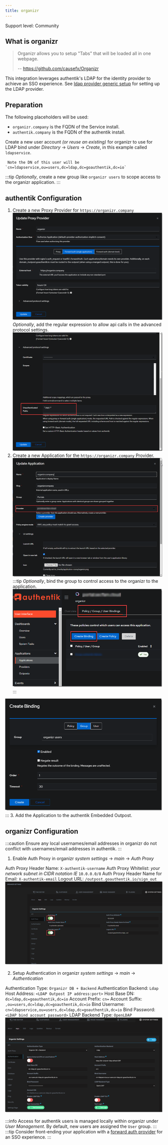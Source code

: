 ```yaml
---
title: organizr
---
```


<span class="badge badge--secondary">Support level: Community</span>

## What is organizr

> Organizr allows you to setup "Tabs" that will be loaded all in one webpage.
>
> -- https://github.com/causefx/Organizr

This integration leverages authentik's LDAP for the identity provider to achieve an SSO experience. See [ldap provider generic setup](../../../docs/providers/ldap/generic_setup) for setting up the LDAP provider.

## Preparation

The following placeholders will be used:

-   `organizr.company` is the FQDN of the Service install.
-   `authentik.company` is the FQDN of the authentik install.

Create a new user account _(or reuse an existing)_ for organizr to use for LDAP bind under _Directory_ -> _Users_ -> _Create_, in this example called `ldapservice`.

     Note the DN of this user will be `cn=ldapservice,ou=users,dc=ldap,dc=goauthentik,dc=io`

:::tip
_Optionally_, create a new group like `organizr users` to scope access to the organizr application.
:::

## authentik Configuration

1. Create a new Proxy Provider for `https://organizr.company`
   ![](./organizr1.png)
   _Optionally_, add the regular expression to allow api calls in the advanced protocol settings.
   ![](./organizr2.png)
2. Create a new Application for the `https://organizr.company` Provider.
   ![](./organizr3.png)
   :::tip
   _Optionally_, bind the group to control access to the organizr to the application.
   ![](./organizr4.png)
   :::

![](./organizr5.png)
::: 3. Add the Application to the authentik Embedded Outpost.

## organizr Configuration

:::caution
Ensure any local usernames/email addresses in organizr do not conflict with usernames/email addresses in authentik.
:::

1. Enable Auth Proxy in organizr _system settings_ -> _main_ -> _Auth Proxy_

Auth Proxy Header Name: `X-authentik-username`
Auth Proxy Whitelist: _your network subnet in CIDR notation IE_ `10.0.0.0/8`
Auth Proxy Header Name for Email: `X-authentik-email`
Logout URL: `/outpost.goauthentik.io/sign_out`
![](./organizr6.png)

2. Setup Authentication in organizr _system settings_ -> _main_ -> _Authentication_

Authentication Type: `Organizr DB + Backend`
Authentication Backend: `Ldap`
Host Address: `<LDAP Outpost IP address:port>`
Host Base DN: `dc=ldap,dc=goauthentik,dc=io`
Account Prefix: `cn=`
Account Suffix: `,ou=users,dc=ldap,dc=goauthentik,dc=io`
Bind Username: `cn=ldapservice,ou=users,dc=ldap,dc=goauthentik,dc=io`
Bind Password: `<LDAP bind account password>`
LDAP Backend Type: `OpenLDAP`
![](./organizr7.png)

:::info
Access for authentik users is managed locally within organizr under _User Management_. By default, new users are assigned the `User` group.
:::
:::tip
Consider front-ending your application with a [forward auth provider](../../../docs/providers/proxy/forward_auth#nginx) for an SSO experience.
:::

